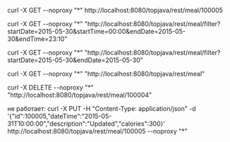 curl -X GET --noproxy "*" http://localhost:8080/topjava/rest/meal/100005

curl -X GET --noproxy "*" "http://localhost:8080/topjava/rest/meal/filter?startDate=2015-05-30&startTime=00:00&endDate=2015-05-30&endTime=23:10"

curl -X GET --noproxy "*" "http://localhost:8080/topjava/rest/meal/filter?startDate=2015-05-30&endDate=2015-05-30"

curl -X GET --noproxy "*" "http://localhost:8080/topjava/rest/meal"

curl -X DELETE --noproxy "*" "http://localhost:8080/topjava/rest/meal/100004"


не работает:
curl -X PUT -H "Content-Type: application/json" -d '{"id":100005,"dateTime":"2015-05-31T10:00:00","description":"Updated","calories":300}' http://localhost:8080/topjava/rest/meal/100005 --noproxy "*"
